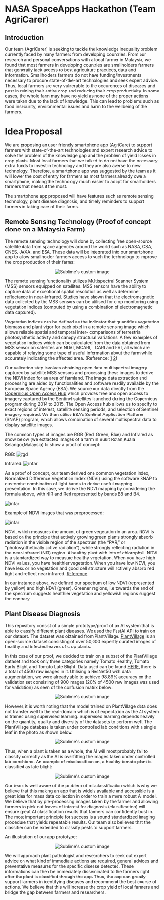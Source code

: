 # NASA SpaceApps Hackathon (Team AgriCarer)

## Introduction

Our team (AgriCarer) is seeking to tackle the knowledge inequality problem currently faced by many farmers from developing countries. From our research and personal conversations with a local farmer in Malaysia, we found that most farmers in developing countries are smallholders farmers that generally lack access to best agriculture practices, data and information. Smallholders farmers do not have funding/investments necessary to procure state-of-the-art technologies and seek expert advice. Thus, local farmers are very vulnerable to the occurences of diseases and pest in ruining their entire crop and reducing their crop productivity. In some cases, the whole farm may have no yield as none of the proper actions were taken due to the lack of knowledge. This can lead to problems such as food insecurity, environmental issues and harm to the wellbeing of the farmers.


# Idea Proposal

We are proposing an user friendly smartphone app (AgriCare) to support farmers with state-of-the-art technologies and expert research advice to solve the problem of the knowledge gap and the problem of yield losses in crop plants. Most local farmers that we talked to do not have the necessary extra funds to invest in technology and they are also averse to new technology. Therefore, a smartphone app was suggested by the team as it will lower the cost of entry for farmers as most farmers already own a smartphone, making the technology much easier to adopt for smallholders farmers that needs it the most.


The smartphone app proposed will have features such as remote sensing technology, plant disease diagnosis, and timely reminders to support farmers in taking care of their farms. 


## Remote Sensing Technology (Proof of concept done on a Malaysia Farm)

The remote sensing technology will done by collecting free open-source satellite data from space agencies around the world such as NASA, CSA, CNES, JAXA, and ESA. These data will be integrated into our smartphone app to allow smallholder farmers access to such the technology to improve the crop production of their farms:


<p align="center">
  <img src="https://github.com/timothylimyl/SpaceApps_Hackathon/blob/main/images/ndvi_app_example.gif" alt="Sublime's custom image"/>
</p>


The remote sensing functionality utilizes Multispectral Scanner System (MSS) sensors equipped
on satellites. MSS sensors have the ability to capture data at exceptional spatial resolution as
well as determine reflectance in near-infrared. Studies have shown that the electromagnetic
data collected by the MSS sensors can be utilised for crop monitoring using vegetation indices
(computed by using a combination of electromagnetic data captured).

Vegetation indices can be defined as the indicator that quantifies vegetation biomass and plant
vigor for each pixel in a remote sensing image which allows reliable spatial and temporal inter-
comparisons of terrestrial photosynthetic activity and canopy structural variations. A few
examples of vegetation indices which can be calculated from the data obtained from MSS
sensor on satellites are NDVI, MCARI, TCARI and PVI, all which are capable of relaying some
type of useful information about the farm while accurately indicating the affected area. (Reference: [1](https://worldwidescience.org/topicpages/m/multispectral+scanner+applications.html) [2](https://www.sciencedirect.com/topics/earth-and-planetary-sciences/multispectral-scanner))


Our validation step involves obtaining open data multispectral imagery captured by satellite
MSS sensors and processing these images to derive the NDVI index for an area of farmland.
The image data extraction and processing are aided by functionalities and software readily
available by the European Space Agency (ESA).
We source our data directly from the [Copernicus Open Access Hub](https://scihub.copernicus.eu/dhus) 
which provides free and open access to imagery captured
by the Sentinel satellites launched during the Copernicus program during 2014 to 2015. The
Open Access hub allows us to specify to exact regions of interest, satellite sensing periods, and
selection of Sentinel imagery required.
We then utilise ESA’s Sentinel Application Platform (SNAP) program, which allows combination
of several multispectral data to display satellite images. 

The common types of images are RGB (Red, Green, Blue) and Infrared as show below (we extracted images of a farm in Bukit Rotan,Kuala Selangor,Malaysia) to show a proof of concept:

RGB:
![rgd](images/rgb.png)

Infrared:
![infar](images/infrared.png)


As a proof of concept, our team derived one common vegetation index, Normalized Difference Vegetation Index (NDVI) using the software SNAP to customise combination of light bands to derive useful mapping presentation. In this case, we derive the NDVI mapping by considering the formula above, with NIR and Red represented by bands B8 and B4.

![infar](images/SNAP_extract.png)

Example of NDVI images that was preprocessed:

![infar](images/ndvi.png)


NDVI, which measures the amount of green vegetation in an area. NDVI is based on the principle that actively growing green plants strongly absorb radiation in the visible region of the spectrum (the “PAR,” or “photosynthetically active radiation”), while strongly reflecting radiation
in the near-infrared (NIR) region. A healthy plant with lots of chlorophyll. NDVI is a standardized
way to measure healthy vegetation. When you have high NDVI values, you have healthier
vegetation. When you have low NDVI, you have less or no vegetation and good cell structure
will actively absorb red light and reflect near infrared. [Reference](https://www.researchgate.net/publication/334547726_Application_of_normalized_difference_vegetation_index_NDVI_to_forecast_rodent_population_abundance_in_smallholder_agro-ecosystems_in_semi-arid_areas_in_Tanzania)

In our instance above, we defined our spectrum of low NDVI (represented by yellow) and high
NDVI (green). Greener regions, i.e towards the end of the spectrum suggests healthier
vegetation and yellowish regions suggest the contrary.




## Plant Disease Diagnosis

This repository consist of a simple prototype/proof of an AI system that is able to classify different plant diseases. We used the FastAI API to train on our dataset. The dataset was obtained from PlantVillage. [PlantVillage](https://arxiv.org/abs/1511.08060) is an open-source dataset consisting of over 50,000 expertly curated images of healthy and infected leaves of crop plants. 

In this case of our proof, we decided to train on a subset of the PlantVillage dataset and took only three categories namely Tomato Healthy, Tomato Early Blight and Tomato Late Blight. Data used can be found [HERE](https://drive.google.com/drive/folders/1fLFJAc4h7pcL2QFuUs2R-R8-i32eg44L?usp=sharing), there is a total of 4500 raw images in it. Utilising a ResNet50 with data augmentation, we were already able to achieve  98.89% accuracy on the validation set consisting of 900 images (20% of 4500 raw images was used for validation) as seen of the confusion matrix below:


<p align="center">
  <img src="https://github.com/timothylimyl/SpaceApps_Hackathon/blob/main/images/confusion_matrix.png" alt="Sublime's custom image"/>
</p>



However, it is worth noting that the model trained on PlantVillage data does not transfer well to the real-domain which is of expectation as the AI system is trained using supervised learning. Supervised learning depends heavily on the quantity, quality and diversity of the datasets to perform well. The PlantVillage database is taken under controlled lab conditions with a single leaf in the photo as shown below. 

<p align="center">
  <img src="https://github.com/timothylimyl/SpaceApps_Hackathon/blob/main/images/plantvillage_sample.JPG" alt="Sublime's custom image"/>
</p>

Thus, when a plant is taken as a whole, the AI will most probably fail to classify correctly as the AI is overfitting the images taken under controlled lab conditions.  An example of misclassification, a healthy tomato plant is classified as late blight:

<p align="center">
  <img src="https://github.com/timothylimyl/SpaceApps_Hackathon/blob/main/images/misclassification.JPG" alt="Sublime's custom image"/>
</p>


Our team is well aware of the problem of misclassification which is why we believe that this making an app that is widely available and accessible is a great idea for mass data collection in order to train a more robust AI model. We believe that by pre-processing images taken by the farmer and allowing farmers to pick out leaves of interest for diagnosis (classification) will ensure great AI classification results that farmers can confidently trust in. The most important principle for success is a sound standardized imaging procedure that yields repeatable results. Our team also believes that the classifier can be extended to classify pests to support farmers.

An illustration of our app prototype:


<p align="center">
  <img src="https://github.com/timothylimyl/SpaceApps_Hackathon/blob/main/images/diagnose_app_example.gif" alt="Sublime's custom image"/>
</p>


We will approach plant pathologist and researchers to seek out expert advice on what kind of immediate actions are required, general advices and preventative measures for the specific disease detected. These informations can then be immediately disseminated to the farmers right after the plant is classified through the app. Thus, the app can greatly support farmers in identifying diseases and recommend the best course of actions. We believe that this will increase the crop yield of local farmers and bridge the gap between farmers and researchers.











